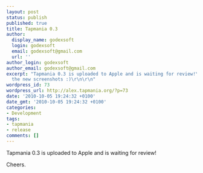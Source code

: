 ```yaml
---
layout: post
status: publish
published: true
title: Tapmania 0.3
author:
  display_name: godexsoft
  login: godexsoft
  email: godexsoft@gmail.com
  url: ''
author_login: godexsoft
author_email: godexsoft@gmail.com
excerpt: "Tapmania 0.3 is uploaded to Apple and is waiting for review!\r\nCheck out
  the new screenshots :)\r\n\r\n"
wordpress_id: 73
wordpress_url: http://alex.tapmania.org/?p=73
date: '2010-10-05 19:24:32 +0100'
date_gmt: '2010-10-05 19:24:32 +0100'
categories:
- Development
tags:
- tapmania
- release
comments: []
---
```

Tapmania 0.3 is uploaded to Apple and is waiting for review!

Cheers.
